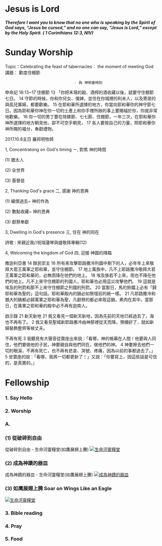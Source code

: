 # Jesus is Lord

***Therefore I want you to know that no one who is speaking by the Spirit of God says, “Jesus be cursed,” and no one can say, “Jesus is Lord,” except by the Holy Spirit. ( 1 Corinthians 12:3, NIV)***

# Sunday Worship

Topic：Celebrating the feast of tabernacles： the moment of meeting God
 講題： 歡度住棚節

                                    - 與 神相會時刻

申命記 16:13~17
住棚節
13 「你把禾場的穀、酒榨的酒收藏以後，就要守住棚節七日。 14 守節的時候，你和你兒女、僕婢，並住在你城裡的利未人，以及寄居的與孤兒寡婦，都要歡樂。 15 在耶和華所選擇的地方，你當向耶和華你的神守節七日。因為耶和華你神在你一切的土產上和你手裡所辦的事上要賜福於你，你就非常地歡樂。 16 你一切的男丁要在除酵節、七七節、住棚節，一年三次，在耶和華你神所選擇的地方朝見他，卻不可空手朝見， 17 各人要按自己的力量，照耶和華你神所賜的福分，奉獻禮物。


2017.10.8主日 羅邦明牧師

1, Concentratong on God's timing
ㄧ,  對焦 神的時間

(1) 猶太人

(2) 全世界

(3) 基督徒

2, Thanking God's grace
二, 感謝 神的恩典

(1) 緬懷過去~ 神的作為

(2) 數點收藏~ 神的恩典

(3) 獻祭奉獻

3, Dwelling in God's presence
三, 住在 神的同在

詩歌 :  來親近我//祝瑞蓮琴與爐敬拜專輯(12)

4, Welcoming the kingdom of God
四, 迎接 神國的降臨


撒迦利亞書 14
餘民崇主
16 所有來攻擊耶路撒冷列國中剩下的人，必年年上來敬拜大君王萬軍之耶和華，並守住棚節。 17 地上萬族中，凡不上耶路撒冷敬拜大君王萬軍之耶和華的，必無雨降在他們的地上。 18 埃及族若不上來，雨也不降在他們的地上。凡不上來守住棚節的列國人，耶和華也必用這災攻擊他們。 19 這就是埃及的刑罰和那不上來守住棚節之列國的刑罰。 20 當那日，馬的鈴鐺上必有「歸耶和華為聖的」這句話。耶和華殿內的鍋必如祭壇前的碗一樣。 21 凡耶路撒冷和猶大的鍋都必歸萬軍之耶和華為聖，凡獻祭的都必來取這鍋，煮肉在其中。當那日，在萬軍之耶和華的殿中必不再有迦南人。

啟示錄 21
新天新地
21 我又看見一個新天新地，因為先前的天地已經過去了，海也不再有了。 2 我又看見聖城新耶路撒冷由神那裡從天而降，預備好了，就如新婦裝飾整齊等候丈夫。

不再有死
3 我聽見有大聲音從寶座出來說：「看哪，神的帳幕在人間！他要與人同住，他們要做他的子民，神要親自與他們同在，做他們的神。 4 神要擦去他們一切的眼淚，不再有死亡，也不再有悲哀、哭號、疼痛，因為以前的事都過去了。」 5 坐寶座的說：「看哪，我將一切都更新了！」又說：「你要寫上，因這些話是可信的，是真實的。」



# Fellowship  

### 1. Say Hello

### 2. Worship

### A.

### (1) 從破碎到自由
從破碎到自由 - 生命河靈糧堂(如鷹展翅上騰)
[![生命河靈糧堂](https://i.ytimg.com/vi/iLEuxeAE_nM/hqdefault.jpg)](https://www.youtube.com/watch?v=aPmMAMkckog)

### (2) 成為神蹟的器皿
成為神蹟的器皿 - 生命河靈糧堂(如鷹展翅上騰)
[![成為神蹟的器皿](https://i.ytimg.com/vi/obKwemtnDkc/hqdefault.jpg)](https://www.youtube.com/watch?v=cO_BGMDEh9U&index=27&list=RDMsP0ayuY3Ng)

### (3) 如鹰展翅上腾 Soar on Wings Like an Eagle 
[![生命河靈糧堂](https://i.ytimg.com/vi/RygLWMEqbCQ/maxresdefault.jpg)](https://www.youtube.com/watch?v=RygLWMEqbCQ)



### 3. Bible reading

### 4. Pray

### 5. Food
